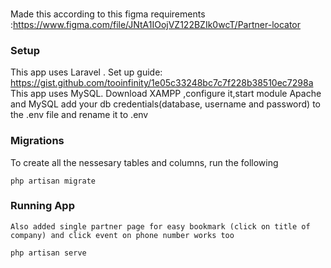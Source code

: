 ###
Made this according to this figma requirements :https://www.figma.com/file/JNtA1IOojVZ122BZIk0wcT/Partner-locator

### Setup
This app uses Laravel . Set up guide: https://gist.github.com/tooinfinity/1e05c33248bc7c7f228b38510ec7298a
This app uses MySQL. Download XAMPP ,configure it,start module Apache and MySQL
add your db credentials(database, username and password) to the .env file and rename it to .env
### Migrations
To create all the nessesary tables and columns, run the following
```
php artisan migrate
```
### Running  App
```
Also added single partner page for easy bookmark (click on title of company) and click event on phone number works too

php artisan serve
```
